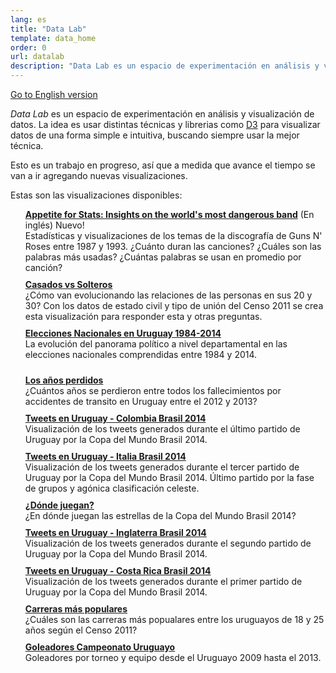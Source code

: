 ```yaml
---
lang: es
title: "Data Lab"
template: data_home
order: 0
url: datalab
description: "Data Lab es un espacio de experimentación en análisis y visualización de datos"
---
```


[Go to English version](index_en.html)

*Data Lab* es un espacio de experimentación en análisis y visualización de datos. La idea es usar distintas técnicas y librerias
como [D3](http://d3js.org) para visualizar datos de una forma simple e intuitiva, buscando siempre usar la mejor técnica.

Esto es un trabajo en progreso, así que a medida que avance el tiempo se van a ir agregando nuevas visualizaciones.

Estas son las visualizaciones disponibles:

<div class="row" markdown="1">
<div class="col-md-1"></div>
<div class="col-md-9" markdown="1">

* [Appetite for Stats: Insights on the world's most dangerous band](gnr.html) \(En inglés\)  <span class="label label-danger">Nuevo!</span>  
Estadísticas y visualizaciones de los temas de la discografía de Guns N' Roses entre 1987 y 1993. ¿Cuánto duran las canciones? ¿Cuáles son las palabras más usadas? ¿Cuántas palabras se usan en promedio por canción?
* [Casados vs Solteros](unions.html)  
¿Cómo van evolucionando las relaciones de las personas en sus 20 y 30? Con los datos de estado civil y tipo de unión del Censo 2011 se crea esta visualización para responder esta y otras preguntas.
* [Elecciones Nacionales en Uruguay 1984-2014](national_elections.html)  
La evolución del panorama político a nivel departamental en las elecciones nacionales comprendidas entre 1984 y 2014.
<!--* [Elecciones Departamentales uruguay 1966-2010](departamental_elections.html) Reparto de los gobiernos departamentales entre 1966 y 2010. -->
* [Los años perdidos](lost_years.html)  
¿Cuántos años se perdieron entre todos los fallecimientos por accidentes de transito en Uruguay entre el 2012 y 2013?
* [Tweets en Uruguay - Colombia Brasil 2014](uruguay_colombia.html)  
Visualización de los tweets generados durante el último partido de Uruguay por la Copa del Mundo Brasil 2014.
* [Tweets en Uruguay - Italia Brasil 2014](uruguay_italy.html)  
Visualización de los tweets generados durante el tercer partido de Uruguay por la Copa del Mundo Brasil 2014. Último partido por la fase de grupos y agónica clasificación celeste.
* [¿Dónde juegan?](wc2014_players.html)  
¿En dónde juegan las estrellas de la Copa del Mundo Brasil 2014?
* [Tweets en Uruguay - Inglaterra Brasil 2014](uruguay_england.html)  
Visualización de los tweets generados durante el segundo partido de Uruguay por la Copa del Mundo Brasil 2014.
* [Tweets en Uruguay - Costa Rica Brasil 2014](uruguay_costarica.html)  
Visualización de los tweets generados durante el primer partido de Uruguay por la Copa del Mundo Brasil 2014.
* [Carreras más populares](careers.html)  
¿Cuáles son las carreras más popualares entre los uruguayos de 18 y 25 años según el Censo 2011?
* [Goleadores Campeonato Uruguayo](uy_top_scorers.html)  
Goleadores por torneo y equipo desde el Uruguayo 2009 hasta el 2013.


</div>
<div class="col-md-1"></div>
</div>

<a href="//plus.google.com/u/0/112455652268886475364?prsrc=3" rel="author"></a>

<style>
    ul {
        list-style: none;  
    }
    li {
        padding-bottom: 10px;
    }
    li  a {
        font-weight: bold;
    }
</style>

